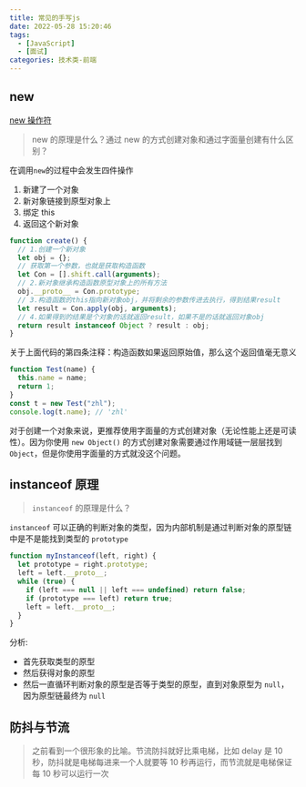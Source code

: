```yaml
---
title: 常见的手写js
date: 2022-05-28 15:20:46
tags:
  - [JavaScript]
  - [面试]
categories: 技术类-前端
---
```


## new

[new 操作符](https://github.com/KieSun/Dream/issues/14)

> new 的原理是什么？通过 new 的方式创建对象和通过字面量创建有什么区别？

在调用`new`的过程中会发生四件操作

1. 新建了一个对象
2. 新对象链接到原型对象上
3. 绑定 this
4. 返回这个新对象

```js
function create() {
  // 1.创建一个新对象
  let obj = {};
  // 获取第一个参数，也就是获取构造函数
  let Con = [].shift.call(arguments);
  // 2.新对象继承构造函数原型对象上的所有方法
  obj.__proto__ = Con.prototype;
  // 3.构造函数的this指向新对象obj，并将剩余的参数传进去执行，得到结果result
  let result = Con.apply(obj, arguments);
  // 4.如果得到的结果是个对象的话就返回result，如果不是的话就返回对象obj
  return result instanceof Object ? result : obj;
}
```

关于上面代码的第四条注释：构造函数如果返回原始值，那么这个返回值毫无意义

```js
function Test(name) {
  this.name = name;
  return 1;
}
const t = new Test("zhl");
console.log(t.name); // 'zhl'
```

对于创建一个对象来说，更推荐使用字面量的方式创建对象（无论性能上还是可读性）。因为你使用 `new Object()` 的方式创建对象需要通过作用域链一层层找到 `Object`，但是你使用字面量的方式就没这个问题。

## instanceof 原理

> `instanceof` 的原理是什么？

`instanceof` 可以正确的判断对象的类型，因为内部机制是通过判断对象的原型链中是不是能找到类型的 `prototype`

```js
function myInstanceof(left, right) {
  let prototype = right.prototype;
  left = left.__proto__;
  while (true) {
    if (left === null || left === undefined) return false;
    if (prototype === left) return true;
    left = left.__proto__;
  }
}
```

分析:

- 首先获取类型的原型
- 然后获得对象的原型
- 然后一直循环判断对象的原型是否等于类型的原型，直到对象原型为 `null`，因为原型链最终为 `null`

## 防抖与节流

> 之前看到一个很形象的比喻。节流防抖就好比乘电梯，比如 delay 是 10 秒，防抖就是电梯每进来一个人就要等 10 秒再运行，而节流就是电梯保证每 10 秒可以运行一次
